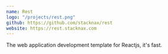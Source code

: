 ```yaml
---
name: Rest
logo: "/projects/rest.png"
github: https://github.com/stacknax/rest
website: https://rest.stacknax.com
---
```


The web application development template for Reactjs, it's fast.
